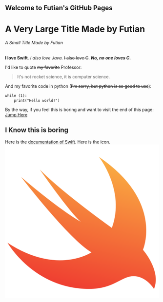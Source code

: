 ## Welcome to Futian's GitHub Pages
# A Very Large Title Made by Futian
###### A Small Title Made by Futian

**I love Swift**. *I also love Java.* ~~I also love C~~. ***No, no one loves C.***

I'd like to quote ~~my favorite~~ Professor:
> It's not rocket science, it is computer science.

And my favorite code in python (~~I'm sorry, but python is so good to use~~):
```
while (1):
    print("Hello world!")
```
   
By the way, if you feel this is boring and want to visit the end of this page: [Jump Here](https://github.com/f6zhang/CSE110Lab1/blob/gh-pages/index.md#i-know-this-is-boring)

## I Know this is boring

Here is the [documentation of Swift](https://swift.org/documentation/). Here is the icon. ![icon of Swift](Swift.png)
